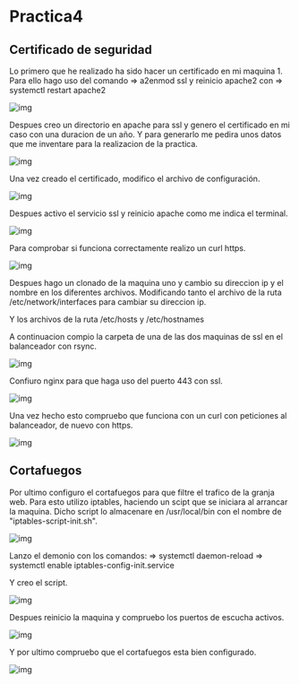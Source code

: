 # Practica4

## Certificado de seguridad

Lo primero que he realizado ha sido hacer un certificado en mi maquina 1\. Para ello hago uso del comando => a2enmod ssl y reinicio apache2 con => systemctl restart apache2

![img](https://github.com/FranJPerez/SWAP/blob/master/imagenes/1P4.png)

Despues creo un directorio en apache para ssl y genero el certificado en mi caso con una duracion de un año. Y para generarlo me pedira unos datos que me inventare para la realizacion de la practica.

![img](https://github.com/FranJPerez/SWAP/blob/master/imagenes/2P4.png)

Una vez creado el certificado, modifico el archivo de configuración.

![img](https://github.com/FranJPerez/SWAP/blob/master/imagenes/3P4.png)

Despues activo el servicio ssl y reinicio apache como me indica el terminal.

![img](https://github.com/FranJPerez/SWAP/blob/master/imagenes/4P4.png)

Para comprobar si funciona correctamente realizo un curl https.

![img](https://github.com/FranJPerez/SWAP/blob/master/imagenes/5P4.png)

Despues hago un clonado de la maquina uno y cambio su direccion ip y el nombre en los diferentes archivos. Modificando tanto el archivo de la ruta /etc/network/interfaces para cambiar su direccion ip.

Y los archivos de la ruta /etc/hosts y /etc/hostnames

A continuacion compio la carpeta de una de las dos maquinas de ssl en el balanceador con rsync.

![img](https://github.com/FranJPerez/SWAP/blob/master/imagenes/6P4.png)

Confiuro nginx para que haga uso del puerto 443 con ssl.

![img](https://github.com/FranJPerez/SWAP/blob/master/imagenes/7P4.png)

Una vez hecho esto compruebo que funciona con un curl con peticiones al balanceador, de nuevo con https.

![img](https://github.com/FranJPerez/SWAP/blob/master/imagenes/8P4.png)

## Cortafuegos

Por ultimo configuro el cortafuegos para que filtre el trafico de la granja web. Para esto utilizo iptables, haciendo un scipt que se iniciara al arrancar la maquina. Dicho script lo almacenare en /usr/local/bin con el nombre de "iptables-script-init.sh".

![img](https://github.com/FranJPerez/SWAP/blob/master/imagenes/9P4.png)

Lanzo el demonio con los comandos: => systemctl daemon-reload => systemctl enable iptables-config-init.service

Y creo el script.

![img](https://github.com/FranJPerez/SWAP/blob/master/imagenes/10P4.png)

Despues reinicio la maquina y compruebo los puertos de escucha activos.

![img](https://github.com/FranJPerez/SWAP/blob/master/imagenes/11P4.png)

Y por ultimo compruebo que el cortafuegos esta bien configurado.

![img](https://github.com/FranJPerez/SWAP/blob/master/imagenes/12.png)
